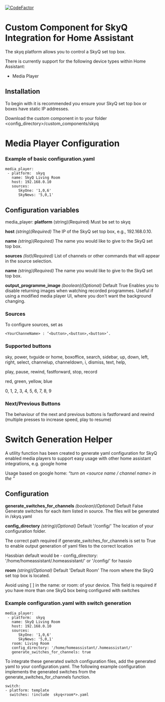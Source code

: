 [![CodeFactor](https://www.codefactor.io/repository/github/madmanmonty/home_assistant_skyq_mediaplayer/badge)](https://www.codefactor.io/repository/github/madmanmonty/home_assistant_skyq_mediaplayer)


# Custom Component for SkyQ Integration for Home Assistant

The skyq platform allows you to control a SkyQ set top box.

There is currently support for the following device types within Home Assistant:

-   Media Player

## Installation

To begin with it is recommended you ensure your SkyQ set top box or boxes have static IP addresses.

Download the custom component in to your folder <config_directory>/custom_components/skyq

# Media Player Configuration 

### Example of basic configuration.yaml
```
media_player:
 - platform:  skyq
   name: SkyQ Living Room
   host: 192.168.0.10
   sources:
      SkyOne: '1,0,6'
      SkyNews: '5,0,1'
```

## Configuration variables

media_player:
**platform** (string)(Required) 
Must be set to skyq

**host** _(string)(Required)_
The IP of the  SkyQ  set top box, e.g., 192.168.0.10.

**name** _(string)(Required)_
The name you would like to give to the  SkyQ  set top box.

**sources** _(list)(Required)_
List of channels or other commands that will appear in the source selection.

**name** _(string)(Required)_
The name you would like to give to the  SkyQ  set top box.

**output_programme_image** _(boolean)(Optional)_ Default True
Enables you to disable returning images when watching recorded programmes. Useful if using a modified media player UI, where you don't want the background changing.


### Sources

To configure sources, set as 
```
<YourChanneName> : ‘<button>,<button>,<button>’.
```
### Supported buttons

sky, power,  tvguide  or home,  boxoffice, search, sidebar, up, down, left, right, select,  channelup,  channeldown,  i, dismiss, text, help,

play, pause, rewind,  fastforward, stop, record

red, green, yellow, blue

0, 1, 2, 3, 4, 5, 6, 7, 8, 9

### Next/Previous Buttons

The behaviour of the next and previous buttons is fastforward and rewind (multiple presses to increase speed, play to resume)


# Switch Generation Helper
A utility function has been created to generate yaml configuration for SkyQ enabled media players to support easy usage with other home assistant integrations, e.g. google home

Usage based on google home:  _“turn on <source name / channel name> in the ”_

## Configuration

**generate_switches_for_channels** _(boolean)(Optional)_ Default False
Generate switches for each item listed in source.
The files will be generated in <config folder>/skyq<room>.yaml

**config_directory** _(string)(Optional)_ Default '/config/'
The location of your configuration folder. 

The correct path required if generate_switches_for_channels is set to True to enable output generation of yaml files to the correct location

Hassbian default would be -  config_directory: '/home/homeassistant/.homeassistant/' or '/config/' for hassio

**room**
_(string)(Optional)_ Default 'Default Room'
The room where the  SkyQ  set top box is located. 

Avoid using [ ] in the name: or room: of your device. This field is required if you have more than one SkyQ box being configured with switches

 
### Example configuration.yaml with switch generation
```
media_player:
 - platform:  skyq
   name: SkyQ Living Room
   host: 192.168.0.10
   sources:
      SkyOne: '1,0,6'
      SkyNews: '5,0,1'
   room: Living Room
   config_directory: '/home/homeassistant/.homeassistant/'
   generate_switches_for_channels: true
```

To integrate these generated switch configuration files, add the generated yaml to your configuration.yaml. The following example configuration implements the generated switches from the generate_switches_for_channels function.

```
switch:
- platform: template
  switches: !include  skyq<room*>.yaml
```

